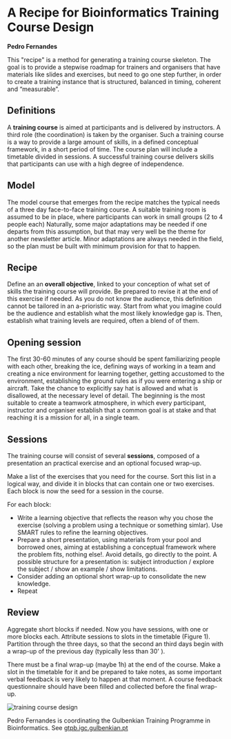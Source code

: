 
# A Recipe for Bioinformatics Training Course Design

**Pedro Fernandes**

This "recipe" is a method for generating a training course skeleton. The goal is to provide a stepwise roadmap for trainers and organisers that have materials like slides and exercises, but need to go one step further, in order to create a training instance that is structured, balanced in timing, coherent and “measurable”.

## Definitions
A  **training course** is aimed at participants  and is delivered by instructors. A third role (the coordination) is taken by the organiser. Such a  training course is a way to provide a large amount of skills, in a defined conceptual framework, in a short period of time.  The course plan will include a timetable divided in sessions. A successful training course delivers skills that participants can use with a high degree of independence.

## Model
The model course that emerges from the recipe matches the typical needs of a three day face-to-face training course. A suitable training room is assumed to be in place, where participants can work in small groups (2 to 4 people each) Naturally, some major adaptations may be needed if one departs from this assumption, but that may very well be the theme for another newsletter article. Minor adaptations are always needed in the field, so the plan must be built with minimum provision for that to happen.

## Recipe
Define an an **overall objective**, linked to your conception of what set of skills the training course will provide. Be prepared to revise it at the end of this exercise if needed. As you do not know the audience, this definition cannot be tailored in an a-prioristic way. Start from what you imagine could be the audience and establish what the most likely knowledge gap is. Then, establish what training levels are required, often a blend of of them.

## Opening session
The first 30-60 minutes of any course should be spent familiarizing people with each other, breaking the ice, defining ways of working in a team and creating a nice environment for learning together, getting accustomed to the environment, establishing the ground rules as if you were entering a ship or aircraft. Take the chance to explicitly say hat is allowed and what is disallowed, at the necessary level of detail. The beginning is the most suitable to create a teamwork atmosphere, in which every participant, instructor and organiser establish that a common goal is at stake and that reaching it is a mission for all, in a single team.

## Sessions
The training course will consist of several **sessions**, composed of a presentation an practical exercise and an optional focused wrap-up. 

Make a list of the exercises that you need for the course. Sort this list in a logical way, and divide it in blocks that can contain one or two exercises. Each block is now the seed for a session in the course. 

For each block:

* Write a learning objective that reflects the reason why you chose the exercise (solving a problem using a technique or something simlar). Use SMART rules to refine the learning objectives. 
* Prepare a short presentation, using materials from your pool and borrowed ones, aiming at establishing a conceptual framework where the problem fits, nothing else!. Avoid details, go directly to the point. A possible structure for a presentation is: subject introduction / explore the subject / show an example / show limitations. 
* Consider adding an optional short wrap-up to consolidate the new knowledge.
* Repeat

## Review

Aggregate short blocks if needed. Now you have sessions, with one or more blocks each. Attribute sessions to slots in the timetable (Figure 1). Partition through the three days, so that the second an third days begin with a wrap-up of the previous day (typically less than 30' ). 

There must be a final wrap-up  (maybe 1h) at the end of the course. Make a slot in the timetable for it and be prepared to take notes, as some important verbal feedback is very likely to happen at that moment. A course feedback questionnaire should have been filled and collected before the final wrap-up.

![training course design](images/training_course_design.png)

Pedro Fernandes is coordinating the Gulbenkian Training Programme in Bioinformatics. See [gtpb.igc.gulbenkian.pt](gtpb.igc.gulbenkian.pt)
